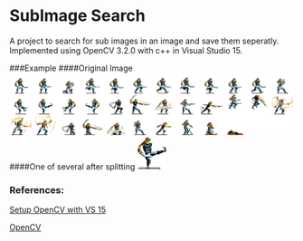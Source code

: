 # SubImage Search
A project to search for sub images in an image and save them seperatly. Implemented using OpenCV 3.2.0 with c++ in Visual Studio 15.

###Example
####Original Image
![Original Image](https://github.com/brandondsz/SubImage/blob/master/Player.png)
####One of several after splitting
![One of several after splitting](https://github.com/brandondsz/SubImage/blob/master/SubImages/105114.png)
### References:
[Setup OpenCV with VS 15](https://github.com/MicrocontrollersAndMore/OpenCV_3_Windows_10_Installation_Tutorial/blob/master/Installation%20Cheat%20Sheet%201%20-%20OpenCV%203%20and%20C%2B%2B.pdf)

[OpenCV](http://opencv.org/)
